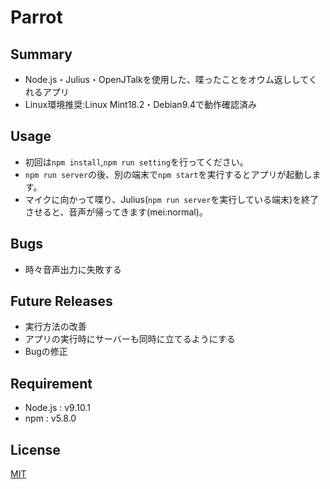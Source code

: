 # Parrot
## Summary
* Node.js・Julius・OpenJTalkを使用した、喋ったことをオウム返ししてくれるアプリ
* Linux環境推奨:Linux Mint18.2・Debian9.4で動作確認済み

## Usage
* 初回は```npm install```,```npm run setting```を行ってください。
* ```npm run server```の後、別の端末で```npm start```を実行するとアプリが起動します。
* マイクに向かって喋り、Julius(```npm run server```を実行している端末)を終了させると、音声が帰ってきます(mei:normal)。

## Bugs
* 時々音声出力に失敗する

## Future Releases
* 実行方法の改善
* アプリの実行時にサーバーも同時に立てるようにする
* Bugの修正

## Requirement
* Node.js : v9.10.1
* npm     : v5.8.0

## License
[MIT](./LICENSE)
